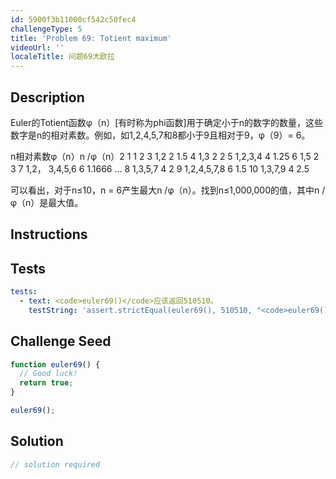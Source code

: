 ```yaml
---
id: 5900f3b11000cf542c50fec4
challengeType: 5
title: 'Problem 69: Totient maximum'
videoUrl: ''
localeTitle: 问题69大欧拉
---
```


## Description
<section id="description"> Euler的Totient函数φ（n）[有时称为phi函数]用于确定小于n的数字的数量，这些数字是n的相对素数。例如，如1,2,4,5,7和8都小于9且相对于9，φ（9）= 6。 <p> n相对素数φ（n）n /φ（n）2 1 1 2 3 1,2 2 1.5 4 1,3 2 2 5 1,2,3,4 4 1.25 6 1,5 2 3 7 1,2， 3,4,5,6 6 1.1666 ... 8 1,3,5,7 4 2 9 1,2,4,5,7,8 6 1.5 10 1,3,7,9 4 2.5 </p><p>可以看出，对于n≤10，n = 6产生最大n /φ（n）。找到n≤1,000,000的值，其中n /φ（n）是最大值。 </p></section>

## Instructions
<section id="instructions">
</section>

## Tests
<section id='tests'>

```yml
tests:
  - text: <code>euler69()</code>应该返回510510。
    testString: 'assert.strictEqual(euler69(), 510510, "<code>euler69()</code> should return 510510.");'

```

</section>

## Challenge Seed
<section id='challengeSeed'>

<div id='js-seed'>

```js
function euler69() {
  // Good luck!
  return true;
}

euler69();

```

</div>



</section>

## Solution
<section id='solution'>

```js
// solution required
```
</section>
